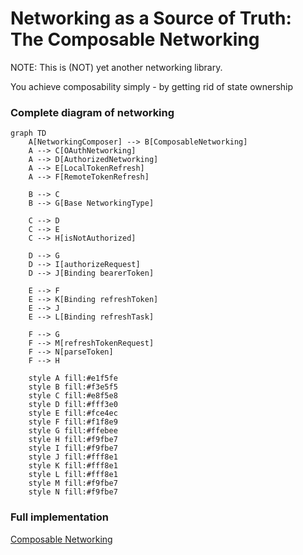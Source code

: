 # Networking as a Source of Truth: The Composable Networking
NOTE: This is (NOT) yet another networking library.

You achieve composability simply - by getting rid of state ownership

### Complete diagram of networking

```mermaid
graph TD
    A[NetworkingComposer] --> B[ComposableNetworking]
    A --> C[OAuthNetworking]
    A --> D[AuthorizedNetworking]
    A --> E[LocalTokenRefresh]
    A --> F[RemoteTokenRefresh]
    
    B --> C
    B --> G[Base NetworkingType]
    
    C --> D
    C --> E
    C --> H[isNotAuthorized]
    
    D --> G
    D --> I[authorizeRequest]
    D --> J[Binding bearerToken]
    
    E --> F
    E --> K[Binding refreshToken]
    E --> J
    E --> L[Binding refreshTask]
    
    F --> G
    F --> M[refreshTokenRequest]
    F --> N[parseToken]
    F --> H
    
    style A fill:#e1f5fe
    style B fill:#f3e5f5
    style C fill:#e8f5e8
    style D fill:#fff3e0
    style E fill:#fce4ec
    style F fill:#f1f8e9
    style G fill:#ffebee
    style H fill:#f9fbe7
    style I fill:#f9fbe7
    style J fill:#fff8e1
    style K fill:#fff8e1
    style L fill:#fff8e1
    style M fill:#f9fbe7
    style N fill:#f9fbe7
```

### Full implementation
[Composable Networking](https://gist.github.com/sisoje/2e5e5f00b4f310d06245314b2b560376)



